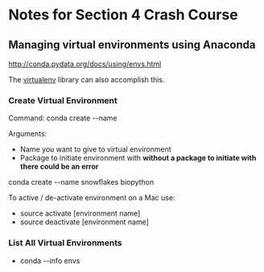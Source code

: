 # Notes for Section 4 Crash Course

## Managing virtual environments using Anaconda
http://conda.pydata.org/docs/using/envs.html 

The [virtualenv](https://virtualenv.pypa.io/en/latest/)  library can also accomplish this.

### Create Virtual Environment

Command: conda create --name

Arguments:
* Name you want to give to virtual environment 
* Package to initiate environment with **without a package to initiate with there could be an error**

conda create --name snowflakes biopython

To active / de-activate environment on a Mac use:
* source activate [environment name]
* source deactivate [environment name]

### List All Virtual Environments

* conda --info envs



 
